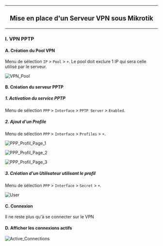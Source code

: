 -------------------------------------------------------------------------------------------------------------------------------------------------------------
## <p align='center'> Mise en place d'un Serveur VPN sous Mikrotik </p>


-------------------------------------------------------------------------------------------------------------------------------------------------------------
### I. VPN PPTP


#### A. Création du Pool VPN
Menu de sélection `IP` > `Pool` > `+`. Le pool doit exclure 1 IP qui sera celle utilisé par le serveur.

![VPN_Pool](https://github.com/MarcJaffre/Mikrotik/assets/35907/e238579a-a704-4c7a-b93d-8dd84ad9cc98)


#### B. Création du serveur PPTP
##### 1. Activation du service PPTP
Menu de sélection `PPP` > `Interface` > `PPTP Server` > `Enabled`.

##### 2. Ajout d'un Profile
Menu de sélection `PPP` > `Interface` > `Profiles` > `+`.

![PPP_Profil_Page_1](https://github.com/MarcJaffre/Mikrotik/assets/35907/fb89174e-1201-4c6f-b2b0-968cce295d4e)


![PPP_Profil_Page_2](https://github.com/MarcJaffre/Mikrotik/assets/35907/a9279bcb-4867-4be0-a0d2-e8b3e19a2e76)


![PPP_Profil_Page_3](https://github.com/MarcJaffre/Mikrotik/assets/35907/2b4e18ce-849e-4503-ac34-2b13a7920e9d)

##### 3. Création d'un Utilisateur utilisant le profil
Menu de sélection `PPP` > `Interface` > `Secret` > `+`.

![User](https://github.com/MarcJaffre/Mikrotik/assets/35907/e92ad83b-0a4d-4552-a00d-ab1c1599e5dc)

#### C. Connexion
Il ne reste plus qu'à se connecter sur le VPN

#### D. Afficher les connexions actifs
![Active_Connections](https://github.com/MarcJaffre/Mikrotik/assets/35907/3ce44083-f6b1-419f-8a47-286b2d8640a6)



